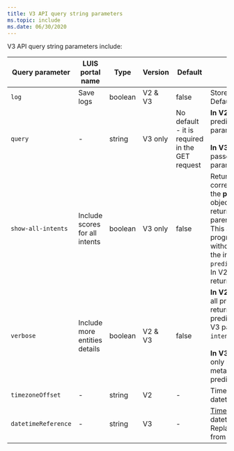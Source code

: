 ```yaml
---
title: V3 API query string parameters
ms.topic: include
ms.date: 06/30/2020
---
```


V3 API query string parameters include:

|Query parameter|LUIS portal name|Type|Version|Default|Purpose|
|--|--|--|--|--|--|
|`log`|Save logs|boolean|V2 & V3|false|Store query in log file. Default value is false.|
|`query`|-|string|V3 only|No default - it is required in the GET request|**In V2**, the utterance to be predicted is in the `q` parameter. <br><br>**In V3**, the functionality is passed in the `query` parameter.|
|`show-all-intents`|Include scores for all intents|boolean|V3 only|false|Return all intents with the corresponding score in the **prediction.intents** object. Intents are returned as objects in a parent `intents` object. This allows programmatic access without needing to find the intent in an array: `prediction.intents.give`. In V2, these were returned in an array. |
|`verbose`|Include more entities details|boolean|V2 & V3|false|**In V2**, when set to true, all predicted intents were returned. If you need all predicted intents, use the V3 param of `show-all-intents`.<br><br>**In V3**, this parameter only provides entity metadata details of entity prediction.  |
|`timezoneOffset`|-|string|V2|-|Timezone applied to datetimeV2 entities.|
|`datetimeReference`|-|string|V3|-|[Timezone](../luis-concept-data-alteration.md#change-time-zone-of-prebuilt-datetimev2-entity) applied to datetimeV2 entities. Replaces `timezoneOffset` from V2.|
